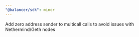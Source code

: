 ```yaml
---
"@balancer/sdk": minor
---
```


Add zero address sender to multicall calls to avoid issues with Nethermind/Geth nodes
